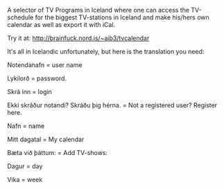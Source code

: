 A selector of TV Programs in Iceland where one can access the TV-schedule for the biggest TV-stations in Iceland and make his/hers own calendar as well as export it with iCal.

Try it at: http://brainfuck.nord.is/~aib3/tvcalendar

It's all in Icelandic unfortunately, but here is the translation you need:

Notendanafn = user name

Lykilorð = password.

Skrá inn = login

Ekki skráður notandi? Skráðu þig hérna. = Not a registered user? Register here.

Nafn = name

Mitt dagatal = My calendar

Bæta við þáttum: = Add TV-shows:

Dagur = day

Vika = week
